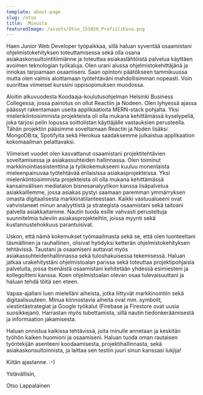 ```yaml
---
template: about-page
slug: /otso
title:  Minusta
featuredImage: /assets/Otso_151020_ProfiiliKuva.png
---
```


Haen Junior Web Developer työpaikkaa, sillä haluan syventää osaamistani ohjelmistokehityksen toteuttamisessa sekä olla osana asiakaskonsultointitiimiänne ja toteuttaa asiakaslähtöistä palvelua käyttäen avoimen teknologian työkaluja. Olen urani alussa ohjelmistokehittäjänä ja innokas tarjoamaan osaamiseni. Saan opintoni päätökseen tammikuussa mutta olen valmis aloittamaan työtehtäväni mahdollisimman nopeasti. Voin suorittaa viimeiset kurssini oppisopimuksen muodossa.

Aloitin alkuvuodesta Koodaaja-koulutusohjelman Helsinki Business Collegessa, jossa painotus on ollut Reactiin ja Nodeen. Olen lyhyessä ajassa päässyt rakentamaan useita applikaatioita MERN-stack pohjalta. Yksi mielenkiintoisimmista projekteista oli olla mukana kehittämässä kyselypeliä, joka tarjosi pelin lopussa soittolistan käyttäjälle vastauksien perusteella. Tähän projektiin pääsimme soveltamaan Reactin ja Noden lisäksi MongoDB:ta, Spotifyita sekä Herokua saadaksemme julkaistua applikaation kokomaailman pelattavaksi.

Viimeiset vuodet olen kasvattanut osaamistani projektitehtävien soveltamisessa ja asiakassuhteiden hallinnassa. Olen toiminut markkinointiassistenttina ja työkokemukseeni kuuluu monenlaista mieleenpainuvaa työtehtävää erilaisissa asiakasprojekteissa. Yksi mielenkiintoisimmista projekteista oli olla mukana kehittämässä kansainvälisen mediatalon bisnesanalyytikon kanssa lisäpalvelua asiakkaillemme, jossa asiakas pystyi saamaan paremman ymmärryksen omasta digitaalisesta markkinatilanteestaan. Kaikki vastuualueeni ovat vahvistaneet minun analyyttistä ja strategista osaamistani sekä taitoani palvella asiakkaitamme. Nautin tuoda esille vahvasti perusteltuja suunnitelmia tuleviin asiakasprojekteihin, joissa myynti sekä kustannustehokkuus parantuisivat.

Uskon, että nämä kokemukset työmaailmasta sekä se, että olen luonteeltani täsmällinen ja rauhallinen, olisivat hyödyksi ketterän ohjelmistokehityksen tehtävissä. Taustani ja osaamiseni auttavat myös asiakassuhteidenhallinnassa sekä tuloshakuisessa tekemisessä. Haluan jatkaa urakehitystäni ohjelmistoalan parissa sekä toteuttaa projektipohjaisia palveluita, jossa itsenäistä osaamistani kehitetään yhdessä esimiesteni ja kollegoitteni kanssa. Koen ohjelmistoalan olevan osaa tulevaisuuttani ja haluan tehdä töitä sen eteen.

Vapaa-ajallani luen mielelläni aiheista, jotka liittyvät markkinointiin sekä digitaalisuuteen. Minua kiinnostavia aiheita ovat mm. symbolit, viestintästrategiat ja Google työkalut (Firebase ja Firestore ovat uusia suosikkejani). Harrastan myös tubettamista, sillä nautin tiedonkeräämisestä ja informaation jakamisesta.  

Haluan onnistua kaikissa tehtävissä, joita minulle annetaan ja keskitän työhön kaiken huomioni ja osaamiseni. Haluan tuoda oman rautaisen työntekijän asenteeni koodaamisesta, projektihallinnasta, sekä asiakaskonsultoinnista, ja laittaa sen testiin juuri sinun kanssasi lukjija!

Kiitän ajastanne. :-)

Ystävällisin,

Otso Lappalainen
